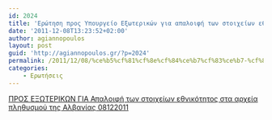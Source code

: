 ```yaml
---
id: 2024
title: 'Ερώτηση προς Υπουργείο Εξωτερικών για απαλοιφή των στοιχείων εθνικότητος στα αρχεία πληθυσμού της Αλβανίας 8-12-2011'
date: '2011-12-08T13:23:52+02:00'
author: agiannopoulos
layout: post
guid: 'http://agiannopoulos.gr/?p=2024'
permalink: /2011/12/08/%ce%b5%cf%81%cf%8e%cf%84%ce%b7%cf%83%ce%b7-%cf%80%cf%81%ce%bf%cf%82-%cf%85%cf%80%ce%bf%cf%85%cf%81%ce%b3%ce%b5%ce%af%ce%bf-%ce%b5%ce%be%cf%89%cf%84%ce%b5%cf%81%ce%b9%ce%ba%cf%8e%ce%bd-%ce%b3%ce%b9/
categories:
    - Ερωτήσεις
---
```


[ΠΡΟΣ ΕΞΩΤΕΡΙΚΩΝ ΓΙΑ Απαλοιφή των στοιχείων εθνικότητος στα αρχεία πληθυσμού της Αλβανίας 08122011](http://agiannopoulos.gr/2011/12/08/%ce%b5%cf%81%cf%8e%cf%84%ce%b7%cf%83%ce%b7-%cf%80%cf%81%ce%bf%cf%82-%cf%85%cf%80%ce%bf%cf%85%cf%81%ce%b3%ce%b5%ce%af%ce%bf-%ce%b5%ce%be%cf%89%cf%84%ce%b5%cf%81%ce%b9%ce%ba%cf%8e%ce%bd-%ce%b3%ce%b9/%cf%80%cf%81%ce%bf%cf%83-%ce%b5%ce%be%cf%89%cf%84%ce%b5%cf%81%ce%b9%ce%ba%cf%89%ce%bd-%ce%b3%ce%b9%ce%b1-%ce%b1%cf%80%ce%b1%ce%bb%ce%bf%ce%b9%cf%86%ce%ae-%cf%84%cf%89%ce%bd-%cf%83%cf%84%ce%bf%ce%b9/)